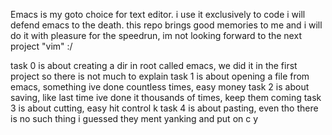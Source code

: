 Emacs is my goto choice for text editor. i use it exclusively to code
i will defend emacs to the death.
this repo brings good memories to me and i will do it with pleasure for the speedrun, im not looking forward to the next project "vim" :/

task 0 is about creating a dir in root called emacs, we did it in the first project so there is not much to explain
task 1 is about opening a file from emacs, something ive done countless times, easy money
task 2 is about saving, like last time ive done it thousands of times, keep them coming
task 3 is about cutting, easy hit control k
task 4 is about pasting, even tho there is no such thing i guessed they ment yanking and put on c y